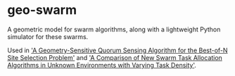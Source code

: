 # geo-swarm
A geometric model for swarm algorithms, along with a lightweight Python simulator for these swarms.

Used in ['A Geometry-Sensitive Quorum Sensing Algorithm for the Best-of-N Site Selection Problem'](https://doi.org/10.48550/arXiv.2206.00587) and ['A Comparison of New Swarm Task Allocation Algorithms in Unknown Environments with Varying Task Density'](https://doi.org/10.48550/arXiv.2212.00844).

